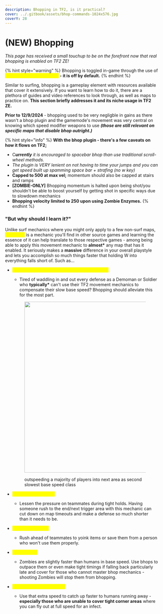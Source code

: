 ```yaml
---
description: Bhopping in TF2, is it practical?
cover: ../.gitbook/assets/bhop-commands-1024x576.jpg
coverY: 28
---
```


# (NEW) Bhopping

_This page has received a small touchup to be on the forefront now that real bhopping is enabled on TF2 ZE!_

{% hint style="warning" %}
Bhopping is toggled in-game through the use of <mark style="color:yellow;">**!bhop or an sm\_bhop bind**</mark>**&#x20;- it is off by default.**
{% endhint %}

Similar to surfing, bhopping is a gameplay element with resources available that cover it extensively. If you want to learn how to do it, there are a plethora of guides and video references to look through, as well as maps to practice on. **This section briefly addresses it and its niche usage in TF2 ZE.**

**Prior to** **12/9/2024** - bhopping used to be very negligble in gains as there wasn't a bhop plugin and the gamemode's movement was very central on knowing which speed modifier weapons to use _**(those are still relevant on specific maps that disable bhop outright.)**_

{% hint style="info" %}
**With the bhop plugin - there's a few caveats on how it flows on TF2;**

* &#x43;_**urrently** it is encouraged to spacebar bhop than use traditional scroll-wheel methods._&#x20;
* _The plugin is VERY lenient on not having to time your jumps and you can get speed built up spamming space bar + strafing (no w key)_
* **Capped to 500 at max vel;** momentum should also be capped at stairs and ramps
* **\[ZOMBIE-ONLY]** Bhopping momentum is halted upon being shot/you shouldn't be able to boost yourself by getting shot in specific ways due to slowdown mechanics
* **Bhopping velocity limited to 250 upon using Zombie Enzymes.**
{% endhint %}

### **"But why should I learn it?"**

Unlike surf mechanics where you might only apply to a few non-surf maps, <mark style="color:yellow;">**bhopping**</mark> is a mechanic you'll find in other source games and learning the essence of it can help translate to those respective games - among being able to apply this movement mechanic to **almost\*** any map that has it enabled. It seriously makes a **massive** difference in your overall playstyle and lets you accomplish so much things faster that holding W into everything falls short of. Such as...

*   <mark style="color:yellow;">**Overcome slower class base movement speed**</mark>

    * Tired of waddling in and out every defense as a Demoman or Soldier who **typically\*** can't use their TF2 movement mechanics to compensate their slow base speed? Bhopping should alleviate this for the most part.

    <figure><img src="../.gitbook/assets/demo bhop (2).gif" alt="" width="563"><figcaption><p>outspeeding a majority of players into next area as second slowest base speed class</p></figcaption></figure>
* <mark style="color:yellow;">**Rushing for Triggers**</mark>
  * Lessen the pressure on teammates during tight holds. Having someone rush to the end/next trigger area with this mechanic can cut down on map timeouts and make a defense so much shorter than it needs to be.
* <mark style="color:yellow;">**Rushing for Items**</mark>
  * Rush ahead of teammates to yoink items or save them from a person who won't use them properly.
* <mark style="color:yellow;">**Falling Back**</mark>
  * Zombies are slightly faster than humans in base speed. Use bhops to outpace them or even make tight timings if falling back particularly late and cover for those who cannot master bhop mechanics - shooting Zombies will stop them from bhopping.
* <mark style="color:yellow;">**Infecting Fleeing Humans**</mark>
  * Use that extra speed to catch up faster to humans running away - **especially those who are unable to cover tight corner areas** where you can fly out at full speed for an infect.
